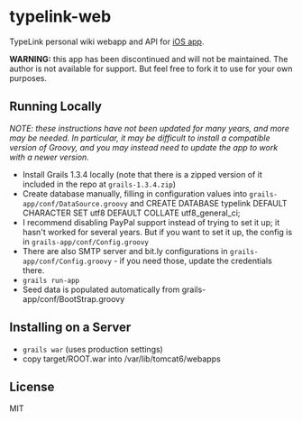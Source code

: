 # typelink-web

TypeLink personal wiki webapp and API for [iOS app](https://github.com/codingitwrong/typelink-ios).

**WARNING:** this app has been discontinued and will not be maintained. The author is not available for support. But feel free to fork it to use for your own purposes.

## Running Locally

*NOTE: these instructions have not been updated for many years, and more may be needed. In particular, it may be difficult to install a compatible version of Groovy, and you may instead need to update the app to work with a newer version.*

- Install Grails 1.3.4 locally (note that there is a zipped version of it included in the repo at `grails-1.3.4.zip`)
- Create database manually, filling in configuration values into
  `grails-app/conf/DataSource.groovy` and
  CREATE DATABASE typelink
  DEFAULT CHARACTER SET utf8
  DEFAULT COLLATE utf8_general_ci;
- I recommend disabling PayPal support instead of trying to set it up; it hasn't worked for several years. But if you want to set it up, the config is in `grails-app/conf/Config.groovy`
- There are also SMTP server and bit.ly configurations in `grails-app/conf/Config.groovy` - if you need those, update the credentials there.
- `grails run-app`
- Seed data is populated automatically from
  grails-app/conf/BootStrap.groovy

## Installing on a Server

- `grails war` (uses production settings)
- copy target/ROOT.war into /var/lib/tomcat6/webapps

## License

MIT
